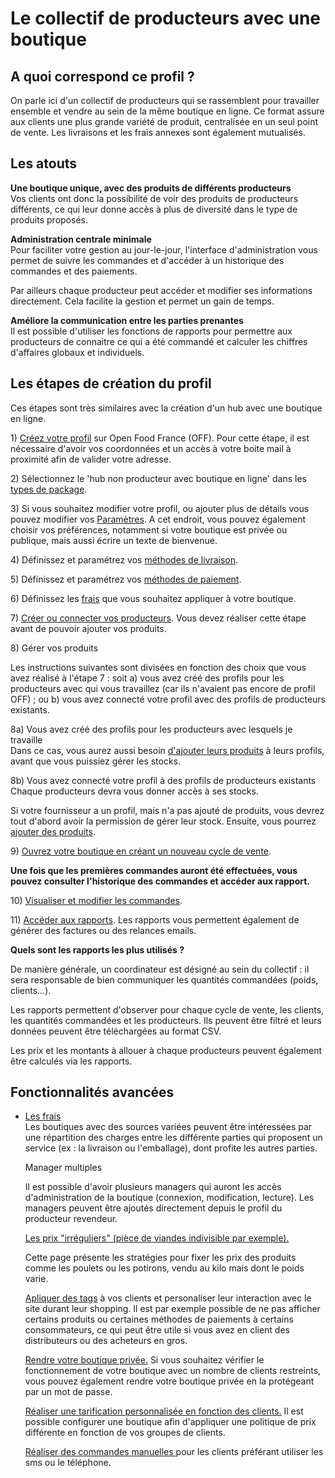 # Le collectif de producteurs avec une boutique

## A quoi correspond ce profil ?

On parle ici d'un collectif de producteurs qui se rassemblent pour travailler ensemble et vendre au sein de la même boutique en ligne. Ce format assure aux clients une plus grande variété de produit, centralisée en un seul point de vente. Les livraisons et les frais annexes sont également mutualisés.

## Les atouts

**Une boutique unique, avec des produits de différents producteurs**    
Vos clients ont donc la possibilité de voir des produits de producteurs différents, ce qui leur donne accès à plus de diversité dans le type de produits proposés.

**Administration centrale minimale**    
Pour faciliter votre gestion au jour-le-jour, l'interface d'administration vous permet de suivre les commandes et d'accéder à un historique des commandes et des paiements.

Par ailleurs chaque producteur peut accéder et modifier ses informations directement. Cela facilite la gestion et permet un gain de temps.

**Améliore la communication entre les parties prenantes**   
Il est possible d'utiliser les fonctions de rapports pour permettre aux producteurs de connaitre ce qui a été commandé et calculer les chiffres d'affaires globaux et individuels.

## Les étapes de création du profil

Ces étapes sont très similaires avec la création d'un hub avec une boutique en ligne.

1\) [Créez votre profil](../fonctionnalites-standards/inscription-et-creation-de-profil.md) sur Open Food France \(OFF\). Pour cette étape, il est nécessaire d'avoir vos coordonnées et un accès à votre boite mail à proximité afin de valider votre adresse.

2\) Sélectionnez le 'hub non producteur avec boutique en ligne' dans les [types de package](../fonctionnalites-standards/votre-profil/types-de-package.md).

3\) Si vous souhaitez modifier votre profil, ou ajouter plus de détails vous pouvez modifier vos [Paramètres](../fonctionnalites-standards/votre-profil/parametres.md). A cet endroit, vous pouvez également choisir vos préférences, notamment si votre boutique est privée ou publique, mais aussi écrire un texte de bienvenue.

4\) Définissez et paramétrez vos [méthodes de livraison](../fonctionnalites-standards/mise-en-place-dune-boutique/types-de-livraisons.md).

5\) Définissez et paramétrez vos [méthodes de paiement](../fonctionnalites-standards/mise-en-place-dune-boutique/methodes-de-paiements.md).

6\) Définissez les [frais](../fonctionnalites-standards/mise-en-place-dune-boutique/frais-et-taxes.md) que vous souhaitez appliquer à votre boutique.

7\) [Créer ou connecter vos producteurs](../fonctionnalites-standards/votre-profil/creez-ou-connectez-vos-producteurs.md). Vous devez réaliser cette étape avant de pouvoir ajouter vos produits.

8\) Gérer vos produits

Les instructions suivantes sont divisées en fonction des choix que vous avez réalisé à l'étape 7 : soit a\) vous avez créé des profils pour les producteurs avec qui vous travaillez \(car ils n'avaient pas encore de profil OFF\) ; ou b\) vous avez connecté votre profil avec des profils de producteurs existants.

8a\) Vous avez créé des profils pour les producteurs avec lesquels je travaille  
Dans ce cas, vous aurez aussi besoin [d'ajouter leurs produits](../fonctionnalites-standards/produits-1/produits.md) à leurs profils, avant que vous puissiez gérer les stocks.

8b\) Vous avez connecté votre profil à des profils de producteurs existants  
Chaque producteurs devra vous donner accès à ses stocks.

Si votre fournisseur a un profil, mais n'a pas ajouté de produits, vous devrez tout d'abord avoir la permission de gérer leur stock. Ensuite, vous pourrez [ajouter des produits](../fonctionnalites-standards/produits-1/produits.md).

9\) [Ouvrez votre boutique en créant un nouveau cycle de vente]().

**Une fois que les premières commandes auront été effectuées, vous pouvez consulter l'historique des commandes et accéder aux rapport.**    
  
10\) [Visualiser et modifier les commandes](../fonctionnalites-standards/commandes/visualisation-des-commandes.md).

11\) [Accéder aux rapports](https://github.com/OFNUserguideFr/OFNUserGuide-France/tree/1d234e8c405da5bfe626c5ecf5f2eb351ab64b8a/reports.md). Les rapports vous permettent également de générer des factures ou des relances emails.

**Quels sont les rapports les plus utilisés ?**

De manière générale, un coordinateur est désigné au sein du collectif : il sera responsable de bien communiquer les quantités commandées \(poids, clients...\).

Les rapports permettent d'observer pour chaque cycle de vente, les clients, les quantités commandées et les producteurs. Ils peuvent être filtré et leurs données peuvent être téléchargées au format CSV.

Les prix et les montants à allouer à chaque producteurs peuvent également être calculés via les rapports.

## Fonctionnalités avancées

* [Les frais](../fonctionnalites-standards/mise-en-place-dune-boutique/frais-et-taxes.md)  
  Les boutiques avec des sources variées peuvent être intéressées par une répartition des charges entre les différente parties qui proposent un service \(ex : la livraison ou l'emballage\), dont profite les autres parties.

  Manager multiples

  Il est possible d'avoir plusieurs managers qui auront les accès d'administration de la boutique \(connexion, modification, lecture\). Les managers peuvent être ajoutés directement depuis le profil du producteur revendeur.

  [Les prix "irréguliers" \(pièce de viandes indivisible par exemple\).](../fonctionnalites-standards/produits-1/pricing-irregular-items-kg.md)

  Cette page présente les stratégies pour fixer les prix des produits comme les poulets ou les potirons, vendu au kilo mais dont le poids varie.

  [Apliquer des tags](../fonctionnalites-standards/mise-en-place-dune-boutique/customized-shopping-experience.md) à vos clients et personaliser leur interaction avec le site durant leur shopping. Il est par exemple possible de ne pas afficher certains produits ou certaines méthodes de paiements à certains consommateurs, ce qui peut être utile si vous avez en client des distributeurs ou des acheteurs en gros.

  [Rendre votre boutique privée.](../fonctionnalites-standards/mise-en-place-dune-boutique/private-shopfront.md) Si vous souhaitez vérifier le fonctionnement de votre boutique avec un nombre de clients restreints, vous pouvez également rendre votre boutique privée en la protégeant par un mot de passe.

  [Réaliser une tarification personnalisée en fonction des clients.](../fonctionnalites-standards/mise-en-place-dune-boutique/customer-specific-pricing.md) Il est possible configurer une boutique afin d'appliquer une politique de prix différente en fonction de vos groupes de clients.

  [Réaliser des commandes manuelles ](../fonctionnalites-standards/commandes/manual-orders.md)pour les clients préférant utiliser les sms ou le téléphone.

